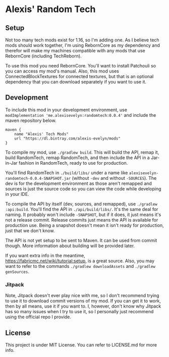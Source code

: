 # Alexis' Random Tech

## Setup

Not too many tech mods exist for 1.16, so I'm adding one. As I believe tech mods should work together, I'm using RebornCore as my dependency and therefor will make my machines compatible with any mods that use RebornCore (including TechReborn).

To use this mod you need RebornCore. You'll want to install Patchouli so you can access my mod's manual. Also, this mod uses ConnectedBlockTextures for connected textures, but that is an optional dependency that you can download separately if you want to use it.

## Development

To include this mod in your development environment, use `modImplementation 'me.alexisevelyn:randomtech:0.0.4'` and include the maven repository below.

```Gradle
maven {
    name "Alexis' Tech Mods"
    url "https://dl.bintray.com/alexis-evelyn/mods" 
}
```

To compile my mod, use `./gradlew build`. This will build the API, remap it, build RandomTech, remap RandomTech, and then include the API in a Jar-in-Jar fashion in RandomTech, ready to use for production.

You'll find RandomTech in `./build/libs/` under a name like `alexisevelyn-randomtech-0.0.4-SNAPSHOT.jar` (without `-dev` and without `-SOURCES`). The dev is for the development environment as those aren't remapped and sources is just the source code so you can view the code while developing in your IDE.

To compile the API by itself (dev, sources, and remapped), use `./gradlew :api:build`. You'll find the API in `./api/build/libs/`. It's the same deal for naming. It probably won't include `-SNAPSHOT`, but if it does, it just means it's not a release commit. Release commits just means the API is available for production use. Being a snapshot doesn't mean it isn't ready for production, just that we don't know.

The API is not yet setup to be sent to Maven. It can be used from commit though. More information about building will be provided later.

If you want extra info in the meantime, https://fabricmc.net/wiki/tutorial:setup, is a great source. Also, you may want to refer to the commands `./gradlew downloadAssets` and `./gradlew genSources`.

### Jitpack

Note, Jitpack doesn't ever play nice with me, so I don't recommend trying to use it to download commit versions of my mod. If you can get it to work, then by all means, use it if you want to. I, however, don't know why Jitpack has so many issues when I try to use it, so I personally just recommend using the official repo I provide.

## License

This project is under MIT License. You can refer to LICENSE.md for more info.